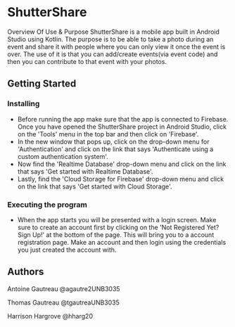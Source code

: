 # ShutterShare
Overview Of Use & Purpose
ShutterShare is a mobile app built in Android Studio using Kotlin. The purpose is to be able to take a photo during an event and share it with people where you can only view it once the event is over.
The use of it is that you can add/create events(via event code) and then you can contribute to that event with your photos. 

## Getting Started

### Installing
* Before running the app make sure that the app is connected to Firebase. Once you have opened the ShutterShare project in Android Studio, click on the 'Tools' menu in the top bar and then click on 'Firebase'.
* In the new window that pops up, click on the drop-down menu for 'Authentication' and click on the link that says 'Authenticate using a custom authentication system'.
* Now find the 'Realtime Database' drop-down menu and click on the link that says 'Get started with Realtime Database'.
* Lastly, find the 'Cloud Storage for Firebase' drop-down menu and click on the link that says 'Get started with Cloud Storage'.


### Executing the program
* When the app starts you will be presented with a login screen. Make sure to create an account first by clicking on the 'Not Registered Yet? Sign Up!' at the bottom of the page. This will bring you to a account registration page. Make an account and then login using the credentials you just created the account with.

## Authors

Antoine Gautreau
@agautre2UNB3035

Thomas Gautreau
@tgautreaUNB3035

Harrison Hargrove
@hharg20
